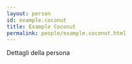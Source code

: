 ```yaml
---
layout: person
id: example.coconut
title: Example Coconut
permalink: people/example.coconut.html
---
```


Dettagli della persona